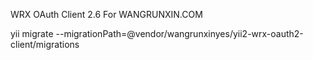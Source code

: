 WRX OAuth Client 2.6 For WANGRUNXIN.COM

yii migrate --migrationPath=@vendor/wangrunxinyes/yii2-wrx-oauth2-client/migrations